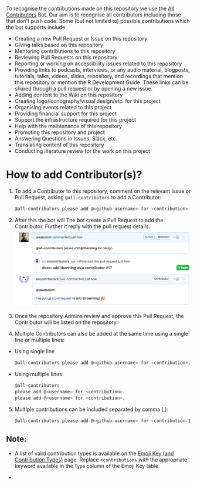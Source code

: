 To recognise the contributions made on this repository we use the [All Contributors](https://allcontributors.org/) Bot. 
Our aim is to recognise all contributors including those that don't push code. 
Some (but not limited to) possible contributions which the bot supports include:
- Creating a new Pull Request or Issue on this repository
- Giving talks based on this repository
- Mentoring contributions to this repository
- Reviewing Pull Requests on this repository
- Reporting or working on accessibility issues related to this repository
- Providing links to podcasts, interviews, or any audio material, blogposts, tutorials, talks, videos, slides, repository, and recordings that mention this repository or mention the R Development Guide.
These links can be shared through a pull request or by opening a new issue.
- Adding content to the Wiki on this repository
- Creating logo/iconography/visual design/etc. for this project
- Organising events related to this project
- Providing financial support for this project 
- Support the infrastructure required for this project
- Help with the maintenance of this repository
- Promoting this repository and project
- Answering Questions in Issues, Slack, etc.
- Translating content of this repository
- Conducting literature review for the work on this project

# How to add Contributor(s)?

1. To add a Contributor to this repository, comment on the relevant Issue or Pull Request, asking `@all-contributors` to add a Contributor:

   ```sh
   @all-contributors please add @<github-username> for <contribution>
   ```

2. After this the bot will The bot create a Pull Request to add the Contributor. Further it reply with the pull request details. 
![Example of using the All Contributors bot](img/bot-usage.png)

3. Once the repository Admins review and approve this Pull Request, the Contributor will be listed on the repository.

4. Multiple Contributors can also be added at the same time using a single line or multiple lines:

  - Using single line
    ```sh
    @all-contributors please add @<github-username> for <contribution>. please add @<github-username> for <contribution>.
    ```

  - Using multiple lines
    ```sh
    @all-contributors
    please add @<username> for <contribution>. 
    please add @<username> for <contribution>.
    ```

5. Multiple contributions can be included separated by comma (,):

    ```sh
   @all-contributors please add @<github-username> for <contribution-1>, <contribution-2>, <contribution-3>
   ```
   
## Note: 

- A list of valid contribution types is available on the [Emoji Key (and Contribution Types)](https://allcontributors.org/docs/en/emoji-key) page.
Replace `<contribution>` with the appropriate keyword available in the `Type` column of the Emoji Key table. 

- 
